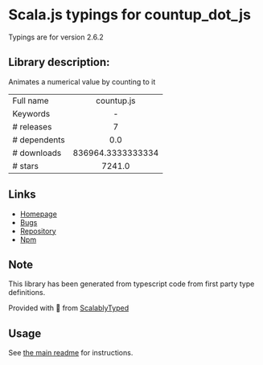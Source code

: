 
# Scala.js typings for countup_dot_js

Typings are for version 2.6.2

## Library description:
Animates a numerical value by counting to it

|                    |                 |
| ------------------ | :-------------: |
| Full name          | countup.js |
| Keywords           | - |
| # releases         | 7 |
| # dependents       | 0.0 |
| # downloads        | 836964.3333333334 |
| # stars            | 7241.0 |

## Links
- [Homepage](https://github.com/inorganik/countUp.js#readme)
- [Bugs](https://github.com/inorganik/countUp.js/issues)
- [Repository](https://github.com/inorganik/countUp.js)
- [Npm](https://www.npmjs.com/package/countup.js)
    


## Note
This library has been generated from typescript code from first party type definitions.

Provided with :purple_heart: from [ScalablyTyped](https://github.com/oyvindberg/ScalablyTyped)

## Usage
See [the main readme](../../readme.md) for instructions.


